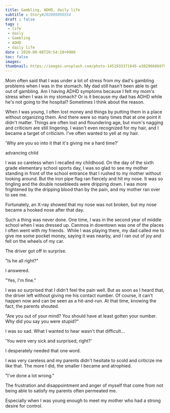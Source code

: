 ```yaml
---
title: Gambling, ADHD, daily life
subtitle : Story#202009090554
draft : false
tags :
 - life
 - daily
 - Gambling
 - ADHD
 - daily life
date : 2020-09-08T20:54:28+0900
toc: false
images: 
thumbnail: https://images.unsplash.com/photo-1451933371645-a3029668b979?ixlib=rb-1.2.1&q=80&fm=jpg&crop=entropy&cs=tinysrgb&w=1080&fit=max&ixid=eyJhcHBfaWQiOjE1NTU0OX0
---
```


Mom often said that I was under a lot of stress from my dad's gambling problems when I was in the stomach. My dad still hasn't been able to get out of gambling. Am I having ADHD symptoms because I felt my mom's stress when I was in my stomach? Or is it because my dad has ADHD while he's not going to the hospital? Sometimes I think about the reason.  

When I was young, I often lost money and things by putting them in a place without organizing them. And there were so many times that at one point it didn't matter. Things are often lost and floundering age, but mom's nagging and criticism are still lingering. I wasn't even recognized for my hair, and I became a target of criticism. I've often wanted to yell at my hair.  

'Why are you so into it that it's giving me a hard time?'  

advancing child  

I was so careless when I recalled my childhood. On the day of the sixth grade elementary school sports day, I was so glad to see my mother standing in front of the school entrance that I rushed to my mother without looking around. But the iron pipe flag ran fiercely and hit my nose. It was so tingling and the double nosebleeds were dripping down. I was more frightened by the dripping blood than by the pain, and my mother ran over to see me.  

Fortunately, an X-ray showed that my nose was not broken, but my nose became a hooked nose after that day.  

Such a thing was never done. One time, I was in the second year of middle school when I was dressed up. Canmoa in downtown was one of the places I often went with my friends.  While I was playing there, my dad called me to give me some pocket money, saying it was nearby, and I ran out of joy and fell on the wheels of my car.  

The driver got off in surprise.  

"Is he all right?"  

I answered.  

"Yes, I'm fine."  

I was so surprised that I didn't feel the pain well. But as soon as I heard that, the driver left without giving me his contact number. Of course, it can't happen now and can be seen as a hit-and-run. At that time, knowing the fact, the parents shouted.  

"Are you out of your mind? You should have at least gotten your number. Why did you say you were stupid?"  

I was so sad. What I wanted to hear wasn't that difficult...  

'You were very sick and surprised, right?'  

I desperately needed that one word.  

I was very careless and my parents didn't hesitate to scold and criticize me like that. The more I did, the smaller I became and atrophied.  

"I've done a lot wrong."  

The frustration and disappointment and anger of myself that come from not being able to satisfy my parents often permeated me.  

Especially when I was young enough to meet my mother who had a strong desire for control.  

